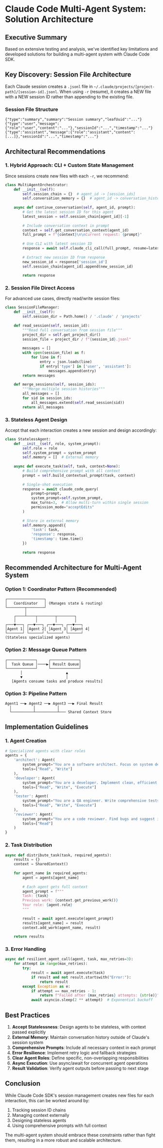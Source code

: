 # Claude Code Multi-Agent System: Solution Architecture

## Executive Summary
Based on extensive testing and analysis, we've identified key limitations and developed solutions for building a multi-agent system with Claude Code SDK.

## Key Discovery: Session File Architecture
Each Claude session creates a `.jsonl` file in `~/.claude/projects/[project-path]/[session-id].jsonl`. When using `-r` (resume), it creates a NEW file with a NEW session ID rather than appending to the existing file.

### Session File Structure
```jsonl
{"type":"summary","summary":"Session summary","leafUuid":"..."}
{"type":"user","message":{"role":"user","content":"..."},"sessionId":"...","timestamp":"..."}
{"type":"assistant","message":{"role":"assistant","content":[...]},"sessionId":"...","timestamp":"..."}
```

## Architectural Recommendations

### 1. Hybrid Approach: CLI + Custom State Management
Since sessions create new files with each `-r`, we recommend:

```python
class MultiAgentOrchestrator:
    def __init__(self):
        self.session_chain = {}  # agent_id -> [session_ids]
        self.conversation_memory = {}  # agent_id -> conversation_history
        
    async def continue_conversation(self, agent_id, prompt):
        # Get the latest session ID for this agent
        latest_session = self.session_chain[agent_id][-1]
        
        # Include conversation context in prompt
        context = self.get_conversation_context(agent_id)
        full_prompt = f"{context}\n\nCurrent request: {prompt}"
        
        # Use CLI with latest session ID
        response = await self.claude_cli_call(full_prompt, resume=latest_session)
        
        # Extract new session ID from response
        new_session_id = response['session_id']
        self.session_chain[agent_id].append(new_session_id)
        
        return response
```

### 2. Session File Direct Access
For advanced use cases, directly read/write session files:

```python
class SessionFileManager:
    def __init__(self):
        self.session_dir = Path.home() / '.claude' / 'projects'
        
    def read_session(self, session_id):
        """Read full conversation from session file"""
        project_dir = self.get_project_dir()
        session_file = project_dir / f"{session_id}.jsonl"
        
        messages = []
        with open(session_file) as f:
            for line in f:
                entry = json.loads(line)
                if entry['type'] in ['user', 'assistant']:
                    messages.append(entry)
        return messages
        
    def merge_sessions(self, session_ids):
        """Merge multiple session histories"""
        all_messages = []
        for sid in session_ids:
            all_messages.extend(self.read_session(sid))
        return all_messages
```

### 3. Stateless Agent Design
Accept that each interaction creates a new session and design accordingly:

```python
class StatelessAgent:
    def __init__(self, role, system_prompt):
        self.role = role
        self.system_prompt = system_prompt
        self.memory = []  # External memory
        
    async def execute_task(self, task, context=None):
        # Build comprehensive prompt with all context
        prompt = self.build_contextual_prompt(task, context)
        
        # Single-shot execution
        response = await claude_code_query(
            prompt=prompt,
            system_prompt=self.system_prompt,
            max_turns=3,  # Allow multi-turn within single session
            permission_mode="acceptEdits"
        )
        
        # Store in external memory
        self.memory.append({
            'task': task,
            'response': response,
            'timestamp': time.time()
        })
        
        return response
```

## Recommended Architecture for Multi-Agent System

### Option 1: Coordinator Pattern (Recommended)
```
┌─────────────────┐
│   Coordinator   │ (Manages state & routing)
└────────┬────────┘
         │
    ┌────┴────┬────────┬────────┐
    │         │        │        │
┌───▼───┐ ┌──▼───┐ ┌──▼───┐ ┌──▼───┐
│Agent 1│ │Agent 2│ │Agent 3│ │Agent 4│
└───────┘ └──────┘ └──────┘ └──────┘
(Stateless specialized agents)
```

### Option 2: Message Queue Pattern
```
┌─────────────┐     ┌─────────────┐
│  Task Queue │────▶│ Result Queue│
└─────────────┘     └─────────────┘
       │                    ▲
       ▼                    │
   [Agents consume tasks and produce results]
```

### Option 3: Pipeline Pattern
```
Agent1 ──▶ Agent2 ──▶ Agent3 ──▶ Final Result
  │          │          │
  └──────────┴──────────┴─── Shared Context Store
```

## Implementation Guidelines

### 1. Agent Creation
```python
# Specialized agents with clear roles
agents = {
    'architect': Agent(
        system_prompt="You are a software architect. Focus on system design and structure.",
        tools=["Read", "Write"]
    ),
    'developer': Agent(
        system_prompt="You are a developer. Implement clean, efficient code.",
        tools=["Read", "Write", "Execute"]
    ),
    'tester': Agent(
        system_prompt="You are a QA engineer. Write comprehensive tests.",
        tools=["Read", "Write", "Execute"]
    ),
    'reviewer': Agent(
        system_prompt="You are a code reviewer. Find bugs and suggest improvements.",
        tools=["Read"]
    )
}
```

### 2. Task Distribution
```python
async def distribute_task(task, required_agents):
    results = {}
    context = SharedContext()
    
    for agent_name in required_agents:
        agent = agents[agent_name]
        
        # Each agent gets full context
        agent_prompt = f"""
        Task: {task}
        Previous work: {context.get_previous_work()}
        Your role: {agent.role}
        """
        
        result = await agent.execute(agent_prompt)
        results[agent_name] = result
        context.add_work(agent_name, result)
    
    return results
```

### 3. Error Handling
```python
async def resilient_agent_call(agent, task, max_retries=3):
    for attempt in range(max_retries):
        try:
            result = await agent.execute(task)
            if result and not result.startswith("Error:"):
                return result
        except Exception as e:
            if attempt == max_retries - 1:
                return f"Failed after {max_retries} attempts: {str(e)}"
            await asyncio.sleep(2 ** attempt)  # Exponential backoff
```

## Best Practices

1. **Accept Statelessness**: Design agents to be stateless, with context passed explicitly
2. **External Memory**: Maintain conversation history outside of Claude's session system
3. **Comprehensive Prompts**: Include all necessary context in each prompt
4. **Error Resilience**: Implement retry logic and fallback strategies
5. **Clear Agent Roles**: Define specific, non-overlapping responsibilities
6. **Async Execution**: Use async/await for concurrent agent operations
7. **Result Validation**: Verify agent outputs before passing to next stage

## Conclusion

While Claude Code SDK's session management creates new files for each interaction, this can be worked around by:
1. Tracking session ID chains
2. Managing context externally
3. Designing stateless agents
4. Using comprehensive prompts with full context

The multi-agent system should embrace these constraints rather than fight them, resulting in a more robust and scalable architecture.